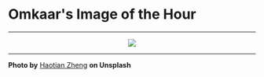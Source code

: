 # Omkaar's Image of the Hour

---

<div align="center">

<a href="https://unsplash.com/photos/observatory-dome-under-a-starry-night-sky-ZZ0wudUFBjo">
  <img src="https://images.unsplash.com/photo-1750622003734-22f4be859201?crop=entropy&cs=tinysrgb&fit=max&fm=jpg&ixid=M3w3NjA2Nzh8MHwxfHJhbmRvbXx8fHx8fHx8fDE3NTQxNzkyMDB8&ixlib=rb-4.1.0&q=80&w=1080" style="max-width:100%; height:auto;">
</a>



</div>

---

**Photo by** [Haotian Zheng](https://unsplash.com/@justzht) **on Unsplash**
